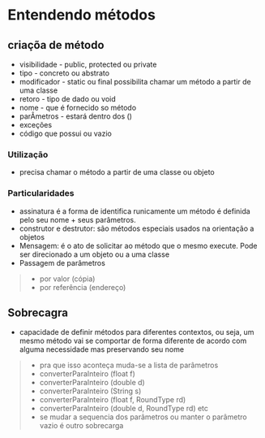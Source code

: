 # Entendendo métodos
## criaçõa de método
- visibilidade - public, protected ou private 
- tipo - concreto ou abstrato
- modificador - static ou final possibilita chamar um método a partir de uma classe 
- retoro - tipo de dado ou void
- nome - que é fornecido so método
- parÂmetros - estará dentro dos ()
- exceções
- código que possui ou vazio
### Utilização
- precisa chamar o método a partir de uma classe ou objeto
### Particularidades
- assinatura é a forma de identifica runicamente um método é definida pelo seu nome + seus parâmetros.
- construtor e destrutor: são métodos especiais usados na orientação a objetos
- Mensagem: é o ato de solicitar ao método que o mesmo execute. Pode ser direcionado a um objeto ou a uma classe
- Passagem de parâmetros
>- por valor (cópia)
>- por referência (endereço)

## Sobrecagra
- capacidade de definir métodos para diferentes contextos, ou seja, um mesmo método vai se comportar de forma diferente de acordo com alguma necessidade mas preservando seu nome
>- pra que isso aconteça muda-se a lista de parâmetros 
>- converterParaInteiro (float f)
>- converterParaInteiro (double d)
>- converterParaInteiro (String s)
>- converterParaInteiro (float f, RoundType rd)
>- converterParaInteiro (double d, RoundType rd) etc
>- se mudar a sequencia dos parâmetros ou manter o parâmetro vazio é outro sobrecarga